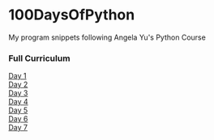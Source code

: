 # 100DaysOfPython
My program snippets following Angela Yu's Python Course

### Full Curriculum

[Day 1](https://github.com/skryptx/100DaysOfPython/blob/e8f1203bd93ffc8fdb804d84467311668a035cd6/Day%201)<br>
[Day 2](https://github.com/skryptx/100DaysOfPython/blob/e8f1203bd93ffc8fdb804d84467311668a035cd6/Day%202)<br>
[Day 3](https://github.com/skryptx/100DaysOfPython/blob/e8f1203bd93ffc8fdb804d84467311668a035cd6/Day%203)<br>
[Day 4](https://github.com/skryptx/100DaysOfPython/blob/e60a651d88850de00d10eb6a6f241917c5ca4ddb/Day%204)<br>
[Day 5](https://github.com/skryptx/100DaysOfPython/blob/8b7b61853498bfba236e2a26d0282b0e108c83c2/Day%205)<br>
[Day 6](https://github.com/skryptx/100DaysOfPython/blob/00831db5de4ee9d51fee31eb7a311d47877b06c9/Day%206)<br>
[Day 7](https://github.com/skryptx/100DaysOfPython/blob/d7e917d958b876eefa384121a3cf5389d3b512fa/Day%207)<br>